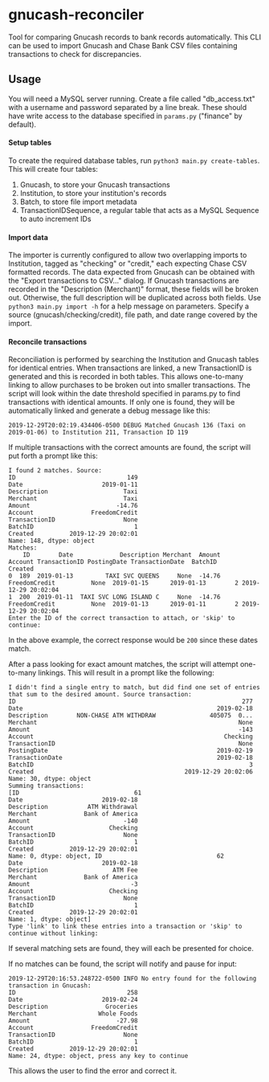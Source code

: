 # gnucash-reconciler
Tool for comparing Gnucash records to bank records automatically. This CLI can be used to import Gnucash and Chase Bank CSV files containing transactions to check for discrepancies.

## Usage
You will need a MySQL server running. Create a file called "db_access.txt" with a username and password separated by a line break. These should have write access to the database specified in `params.py` ("finance" by default).

#### Setup tables
To create the required database tables, run `python3 main.py create-tables`. This will create four tables:
1. Gnucash, to store your Gnucash transactions
2. Institution, to store your institution's records
3. Batch, to store file import metadata
4. TransactionIDSequence, a regular table that acts as a MySQL Sequence to auto increment IDs

#### Import data
The importer is currently configured to allow two overlapping imports to Institution, tagged as "checking" or "credit," each expecting Chase CSV formatted records. The data expected from Gnucash can be obtained with the "Export transactions to CSV..." dialog. If Gnucash transactions are recorded in the "Description (Merchant)" format, these fields will be broken out. Otherwise, the full description will be duplicated across both fields.
Use `python3 main.py import -h` for a help message on parameters. Specify a source (gnucash/checking/credit), file path, and date range covered by the import.

#### Reconcile transactions
Reconciliation is performed by searching the Institution and Gnucash tables for identical entries. When transactions are linked, a new TransactionID is generated and this is recorded in both tables. This allows one-to-many linking to allow purchases to be broken out into smaller transactions. The script will look within the date threshold specified in params.py to find transactions with identical amounts. If only one is found, they will be automatically linked and generate a debug message like this:
```
2019-12-29T20:02:19.434406-0500 DEBUG Matched Gnucash 136 (Taxi on 2019-01-06) to Institution 211, Transaction ID 119
```
If multiple transactions with the correct amounts are found, the script will put forth a prompt like this:
```
I found 2 matches. Source: 
ID                               149
Date                      2019-01-11
Description                     Taxi
Merchant                        Taxi
Amount                        -14.76
Account                FreedomCredit
TransactionID                   None
BatchID                            1
Created          2019-12-29 20:02:01
Name: 148, dtype: object
Matches:
    ID        Date             Description Merchant  Amount        Account TransactionID PostingDate TransactionDate  BatchID             Created
0  189  2019-01-13         TAXI SVC QUEENS     None  -14.76  FreedomCredit          None  2019-01-15      2019-01-13        2 2019-12-29 20:02:04
1  200  2019-01-11  TAXI SVC LONG ISLAND C     None  -14.76  FreedomCredit          None  2019-01-13      2019-01-11        2 2019-12-29 20:02:04
Enter the ID of the correct transaction to attach, or 'skip' to continue: 
```
In the above example, the correct response would be `200` since these dates match.

After a pass looking for exact amount matches, the script will attempt one-to-many linkings. This will result in a prompt like the following:
```
I didn't find a single entry to match, but did find one set of entries that sum to the desired amount. Source transaction:
ID                                                               277
Date                                                      2019-02-18
Description        NON-CHASE ATM WITHDRAW               405075  0...
Merchant                                                        None
Amount                                                          -143
Account                                                     Checking
TransactionID                                                   None
PostingDate                                               2019-02-19
TransactionDate                                           2019-02-18
BatchID                                                            3
Created                                          2019-12-29 20:02:06
Name: 30, dtype: object
Summing transactions:
[ID                                61
Date                      2019-02-18
Description           ATM Withdrawal
Merchant             Bank of America
Amount                          -140
Account                     Checking
TransactionID                   None
BatchID                            1
Created          2019-12-29 20:02:01
Name: 0, dtype: object, ID                                62
Date                      2019-02-18
Description                  ATM Fee
Merchant             Bank of America
Amount                            -3
Account                     Checking
TransactionID                   None
BatchID                            1
Created          2019-12-29 20:02:01
Name: 1, dtype: object]
Type 'link' to link these entries into a transaction or 'skip' to continue without linking: 
```
If several matching sets are found, they will each be presented for choice.

If no matches can be found, the script will notify and pause for input:
```
2019-12-29T20:16:53.248722-0500 INFO No entry found for the following transaction in Gnucash:
ID                               258
Date                      2019-02-24
Description                Groceries
Merchant                 Whole Foods
Amount                        -27.98
Account                FreedomCredit
TransactionID                   None
BatchID                            1
Created          2019-12-29 20:02:01
Name: 24, dtype: object, press any key to continue
```
This allows the user to find the error and correct it.